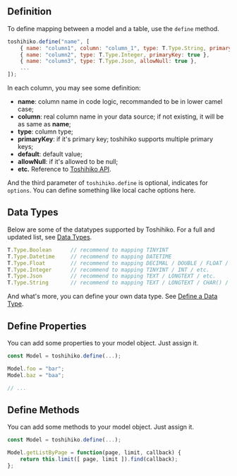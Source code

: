 ## Definition

To define mapping between a model and a table, use the `define` method.

```javascript
toshihiko.define("name", [
    { name: "column1", column: "column_1", type: T.Type.String, primaryKey: true, default: "1" },
    { name: "column2", type: T.Type.Integer, primaryKey: true },
    { name: "column3", type: T.Type.Json, allowNull: true },
    ...
]);
```

In each column, you may see some definition:

+ **name**: column name in code logic, recommanded to be in lower camel case;
+ **column**: real column name in your data source; if not existing, it will be as same as **name**;
+ **type**: column type;
+ **primaryKey**: if it's primary key; toshihiko supports multiple primary keys;
+ **default**: default value;
+ **allowNull**: if it's allowed to be null;
+ **etc.** Reference to [Toshihiko API](#).

And the third parameter of `toshihiko.define` is optional, indicates for `options`. You can define something like local cache options here.

## Data Types

Below are some of the datatypes supported by Toshihiko. For a full and updated list, see [Data Types](#).

```javascript
T.Type.Boolean      // recommend to mapping TINYINT
T.Type.Datetime     // recommend to mapping DATETIME
T.Type.Float        // recommend to mapping DECIMAL / DOUBLE / FLOAT / etc.
T.Type.Integer      // recommend to mapping TINYINT / INT / etc.
T.Type.Json         // recommend to mapping TEXT / LONGTEXT / etc.
T.Type.String       // recommend to mapping TEXT / LONGTEXT / CHAR() / VARCHAR() / etc.
```

And what's more, you can define your own data type. See [Define a Data Type](#).

## Define Properties

You can add some properties to your model object. Just assign it.

```javascript
const Model = toshihiko.define(...);

Model.foo = "bar";
Model.baz = "baa";

// ...
```

## Define Methods

You can add some methods to your model object. Just assign it.

```javascript
const Model = toshihiko.define(...);

Model.getListByPage = function(page, limit, callback) {
    return this.limit([ page, limit ]).find(callback);
};
```
